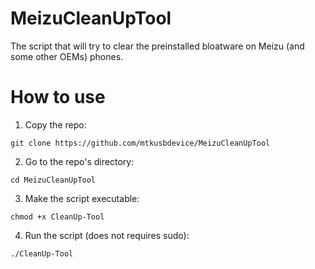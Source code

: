 # MeizuCleanUpTool
The script that will try to clear the preinstalled bloatware on Meizu (and some other OEMs) phones.


# How to use
1. Copy the repo:
```
git clone https://github.com/mtkusbdevice/MeizuCleanUpTool
```

2. Go to the repo's directory:
```
cd MeizuCleanUpTool
```

3. Make the script executable:
```
chmod +x CleanUp-Tool
```

4. Run the script (does not requires sudo):
```
./CleanUp-Tool
```
